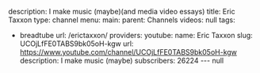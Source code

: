 description: I make music (maybe)(and media video essays)
title: Eric Taxxon
type: channel
menu:
  main:
    parent: Channels
videos: null
tags:
- breadtube
url: /erictaxxon/
providers:
  youtube:
    name: Eric Taxxon
    slug: UCOjLfFE0TABS9bk05oH-kgw
    url: https://www.youtube.com/channel/UCOjLfFE0TABS9bk05oH-kgw
    description: I make music (maybe)
    subscribers: 26224
--- null
